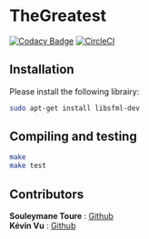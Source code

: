 # TheGreatest
[![Codacy Badge](https://api.codacy.com/project/badge/Grade/8780201689a94d59ada64369d0cd3461)](https://app.codacy.com/app/Kevin-Vu/The_Greatest?utm_source=github.com&utm_medium=referral&utm_content=Kevin-Vu/The_Greatest&utm_campaign=Badge_Grade_Dashboard)
[![CircleCI](https://circleci.com/gh/Kevin-Vu/The_Greatest.svg?style=shield)](https://circleci.com/gh/Kevin-Vu/The_Greatest)

## Installation
Please install the following librairy:
```bash
sudo apt-get install libsfml-dev
```

## Compiling and testing
```bash
make
make test
```

## Contributors
**Souleymane Toure** : [Github](https://github.com/Souleymane-T)  
**Kévin Vu** : [Github](https://github.com/Kevin-Vu)  
